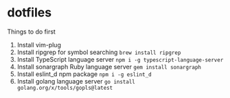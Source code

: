 # dotfiles

Things to do first

1. Install vim-plug 
2. Install ripgrep for symbol searching `brew install ripgrep`
3. Install TypeScript language server `npm i -g typescript-language-server`
4. Install sonargraph Ruby language server `gem install sonargraph`
5. Install eslint_d npm package `npm i -g eslint_d`
6. Install golang language server `go install golang.org/x/tools/gopls@latest`
